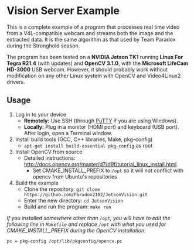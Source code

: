 # Vision Server Example

This is a complete example of a program that processes real time video from a V4L-compatible webcam and streams both the image and the extracted data. It is the same algorithm as that used by Team Paradox during the Stronghold season.

The program has been tested on a **NVIDIA Jetson TK1** running **Linux For Tegra R21.4** (with updates) and **OpenCV 3.1.0**, with the **Microsoft LifeCam HD-3000** USB webcam. However, it should probably work without modification on any other Linux system with OpenCV and Video4Linux2 drivers.

## Usage

1. Log in to your device
	- **Remotely:** Use SSH (through [PuTTY](http://www.putty.org/) if you are using Windows).
	- **Locally:** Plug in a monitor (HDMI port) and keyboard (USB port). After login, open a Terminal window.
2. Install build tools (GCC, C++ libraries, Make, pkg-config)
	- `apt-get install build-essential pkg-config` as root
3. Install OpenCV from source
	- Detailed instructions: http://docs.opencv.org/master/d7/d9f/tutorial_linux_install.html
		- Set CMAKE_INSTALL_PREFIX to `/opt` so it will not conflict with opencv from Ubuntu's repositories
4. Build the example
	- Clone the repository: `git clone https://github.com/Paradox2102/JetsonVision.git`
	- Enter the new directory: `cd JetsonVision`
	- Build and run the program: `make run`

*If you installed somewhere other than `/opt`, you will have to edit the following line in `Makefile` and replace `/opt` with what you used for CMAKE_INSTALL_PREFIX during the OpenCV installation:*

	pc = pkg-config /opt/lib/pkgconfig/opencv.pc
